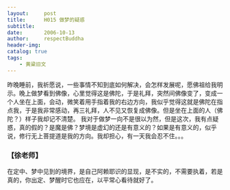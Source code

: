 ```yaml
---
layout:     post
title:      H015 做梦的疑惑
subtitle:   
date:       2006-10-13
author:     respectBuddha
header-img: 
catalog: true
tags:
    - 黄粱旧文
---
```


昨晚睡前，我祈愿说，一些事情不知到底如何解决，会怎样发展呢，愿佛祖给我明示。晚上做梦看到佛像，心里觉得这是佛陀，于是礼拜，突然间佛像变了，变成一个人坐在上面，会动，微笑着用手指着我的右边方向，我似乎觉得这就是佛陀在指点我，于是我非常感动，再三礼拜，人不见又恢复成佛像。但是坐在上面的人（佛陀？）样子我却记不清楚。
我对于做梦一向不是很以为然，但是这次，我有点疑惑，真的假的？是魔是佛？梦境是虚幻的还是有意义的？如果是有意义的，似乎说，修行无上菩提道是我的方向。我却担心，有一天我会忍不住。。。  
 
### 【徐老师】
在定中、梦中见到的境界，是自己阿赖耶识的显现，是不实的，不需要执着，若是真的，你出定、梦醒时它也应在，以平常心看待就好了。


